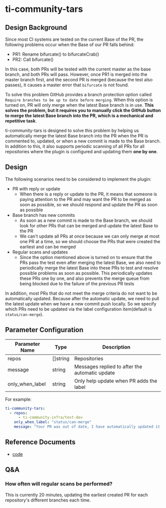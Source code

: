 # ti-community-tars

## Design Background

Since most CI systems are tested on the current Base of the PR, the following problems occur when the Base of our PR falls behind:

- PR1: Rename bifurcate() to bifurcateCrab()
- PR2: Call bifurcate()

In this case, both PRs will be tested with the current master as the base branch, and both PRs will pass. However, once PR1 is merged into the master branch first, and the second PR is merged (because the test also passes), it causes a master error that `bifurcate` is not found.

To solve this problem GitHub provides a branch protection option called `Require branches to be up to date before merging`. When this option is turned on, PR will only merge when the latest Base branch is in use. **This solves the problem, but it requires you to manually click the GitHub button to merge the latest Base branch into the PR, which is a mechanical and repetitive task**.

ti-community-tars is designed to solve this problem by helping us automatically merge the latest Base branch into the PR when the PR is commented to, updated, or when a new commit is made to the Base branch. In addition to this, it also supports periodic scanning of all PRs for all repositories where the plugin is configured and updating them **one by one**.

## Design

The following scenarios need to be considered to implement the plugin:
- PR with reply or update
  - When there is a reply or update to the PR, it means that someone is paying attention to the PR and may want the PR to be merged as soon as possible, so we should respond and update the PR as soon as possible
- Base branch has new commits
  - As soon as a new commit is made to the Base branch, we should look for other PRs that can be merged and update the latest Base to the PR
  - We can't update all PRs at once because we can only merge at most one PR at a time, so we should choose the PRs that were created the earliest and can be merged
- Regular scans and updates
  - Since the option mentioned above is turned on to ensure that the PRs pass the test even after merging the latest Base, we also need to periodically merge the latest Base into these PRs to test and resolve possible problems as soon as possible. This periodically updates these PRs one by one, and also prevents the merge queue from being blocked due to the failure of the previous PR tests

In addition, most PRs that do not meet the merge criteria do not want to be automatically updated. Because after the automatic update, we need to pull the latest update when we have a new commit push locally. So we specify which PRs need to be updated via the label configuration item(default is `status/can-merge`).

## Parameter Configuration 

| Parameter Name  | Type     | Description                                    |
| --------------- | -------- | ---------------------------------------------- |
| repos           | []string | Repositories                                   |
| message         | string   | Messages replied to after the automatic update |
| only_when_label | string   | Only help update when PR adds the label        |

For example:

```yaml
ti-community-tars:
  - repos:
      - ti-community-infra/test-dev
    only_when_label: "status/can-merge"
    message: "Your PR was out of date, I have automatically updated it for you."
```

## Reference Documents

- [code](https://github.com/ti-community-infra/tichi/tree/master/internal/pkg/externalplugins/tars)

## Q&A

### How often will regular scans be performed?

This is currently 20 minutes, updating the earliest created PR for each repository's different branches each time.